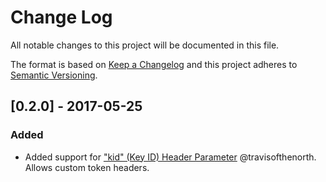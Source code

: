 # Change Log
All notable changes to this project will be documented in this file.

The format is based on [Keep a Changelog](http://keepachangelog.com/)
and this project adheres to [Semantic Versioning](http://semver.org/).

## [0.2.0] - 2017-05-25
### Added
- Added support for ["kid" (Key ID) Header Parameter](https://tools.ietf.org/html/rfc7515#section-4.1.4) @travisofthenorth. Allows custom token headers.
